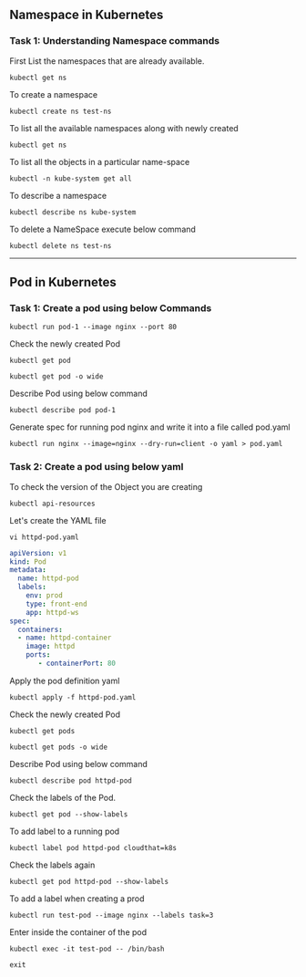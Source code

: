 ## Namespace in Kubernetes

### Task 1: Understanding Namespace commands

First List the namespaces that are already available.
```
kubectl get ns
```
To create a namespace
```
kubectl create ns test-ns
```
To list all the available namespaces along with newly created
```
kubectl get ns
```
To list all  the objects in a particular name-space
```
kubectl -n kube-system get all
```
To describe a namespace
```
kubectl describe ns kube-system
```
To delete a NameSpace execute below command
```
kubectl delete ns test-ns
```
---
## Pod in Kubernetes

### Task 1: Create a pod using below Commands
```
kubectl run pod-1 --image nginx --port 80 
```
Check the newly created Pod
```
kubectl get pod
```
```
kubectl get pod -o wide
```
Describe Pod using below command
``` 
kubectl describe pod pod-1
```
Generate spec for running pod nginx and write it into a file called pod.yaml 
```
kubectl run nginx --image=nginx --dry-run=client -o yaml > pod.yaml
``` 
### Task 2: Create a pod using below yaml
To check the version of the Object you are creating
```
kubectl api-resources
```
Let's create the YAML file
```
vi httpd-pod.yaml
```
```yaml
apiVersion: v1
kind: Pod
metadata:
  name: httpd-pod
  labels:
    env: prod 
    type: front-end
    app: httpd-ws
spec:
  containers:
  - name: httpd-container
    image: httpd
    ports:
       - containerPort: 80
``` 
Apply the pod definition yaml
```
kubectl apply -f httpd-pod.yaml
```
Check the newly created Pod
```
kubectl get pods
```
```
kubectl get pods -o wide
```
Describe Pod using below command
```
kubectl describe pod httpd-pod
```
Check the labels of the Pod.
```
kubectl get pod --show-labels
```
To add label to a running pod
```
kubectl label pod httpd-pod cloudthat=k8s
```
Check the labels again
```
kubectl get pod httpd-pod --show-labels
```
To add a label when creating a prod
```
kubectl run test-pod --image nginx --labels task=3
```
Enter inside the container of the pod
```
kubectl exec -it test-pod -- /bin/bash
```
```
exit
```
